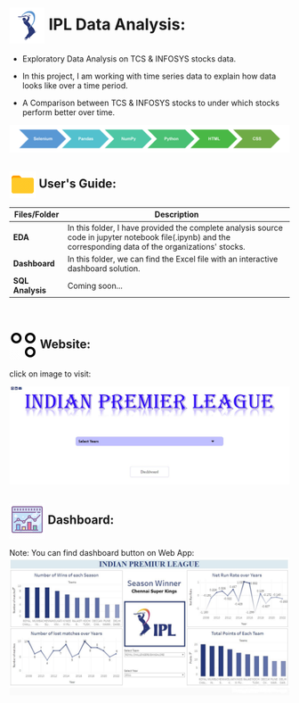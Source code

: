 <h1>
<img src="https://github.com/sohal619/icons-pics/blob/main/ipl_logo.png?raw=true" align="center" width=64 height=64> 
IPL Data Analysis:
</h1>

* Exploratory Data Analysis on TCS & INFOSYS stocks data.

* In this project, I am working with time series data to explain how data looks like over a time period.

* A Comparison between TCS & INFOSYS stocks to under which stocks perform better over time.


<img src="https://github.com/sohal619/icons-pics/blob/main/IPL%20TECH%20SET.png?raw=true">

<h2>
<img src="https://github.com/sohal619/icons-pics/blob/main/foldergif.gif?raw=true" align="center"> 
User's Guide:
</h2>

| Files/Folder               | Description   |
| -------------              | ------------- |
| **EDA**          | In this folder, I have provided the complete analysis source code in jupyter notebook file(.ipynb) and the corresponding data of the organizations' stocks.|
| **Dashboard**  | In this folder, we can find the Excel file with an interactive dashboard solution.|
| **SQL Analysis**  | Coming soon... |

<br>

<h2>
<img src="https://github.com/sohal619/icons-pics/blob/main/dot-bricksgif.gif?raw=true" align="center"> 
Website:
</h2>

click on image to visit:

<a href="https://sohal619.github.io/ipl-data-analysis/">
<img src="https://github.com/sohal619/icons-pics/blob/main/IPL_UI.jpg?raw=true">
</a>

<h2>
<img src="https://github.com/sohal619/icons-pics/blob/main/dashboardgif.gif?raw=true" align="center"> 
Dashboard:
</h2>


Note: You can find dashboard button on Web App:
<a href="https://sohal619.github.io/ipl-data-analysis/dashboard.html">
<img src="https://github.com/sohal619/icons-pics/blob/main/IPL_dashboard.jpg?raw=true">
</a>
